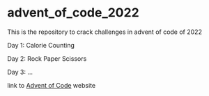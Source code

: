 # advent_of_code_2022
This is the repository to crack challenges in advent of code of 2022

Day 1: Calorie Counting

Day 2: Rock Paper Scissors

Day 3: ...



link to [Advent of Code](https://adventofcode.com/) website
